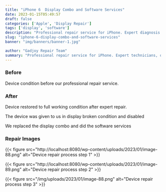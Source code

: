 ```yaml
---
title: "iPhone 6  Display Combo and Software Services"
date: 2023-01-15T05:49:57
draft: false
categories: ['Apple', 'Display Repair']
tags: ['display', 'software']
description: "Professional repair service for iPhone. Expert diagnosis and quality repairs in Bangalore."
slug: "iphone-6-display-combo-and-software-services"
banner: "img/banners/banner-1.jpg"

author: "Gadjoy Repair Team"
summary: "Professional repair service for iPhone. Expert technicians, quality parts, warranty included."
---
```


### Before

Device condition before our professional repair service.

### After

Device restored to full working condition after expert repair.

The device was given to us in display broken condition and disabled

We replaced the display combo and did the software services

### Repair Images

{{< figure src="http://localhost:8080/wp-content/uploads/2023/01/image-88.png" alt="Device repair process step 1" >}}

{{< figure src="http://localhost:8080/wp-content/uploads/2023/01/image-89.png" alt="Device repair process step 2" >}}

{{< figure src="/img/uploads/2023/01/image-88.png" alt="Device repair process step 3" >}}

